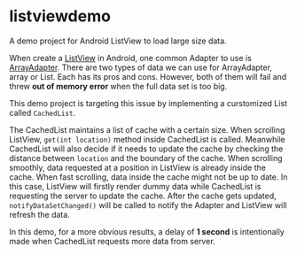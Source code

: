 # listviewdemo
A demo project for Android ListView to load large size data.

When create a <a href="https://developer.android.com/reference/android/widget/ListView.html">ListView</a> in Android, one common Adapter to use is <a href="https://developer.android.com/reference/android/widget/ArrayAdapter.html">ArrayAdapter</a>. There are two types of data we can use for ArrayAdapter, array or List. Each has its pros and cons. However, both of them will fail and threw <b>out of memory error</b> when the full data set is too big. 

This demo project is targeting this issue by implementing a curstomized List called <code>CachedList</code>.

The CachedList maintains a list of cache with a certain size. When scrolling ListView, <code>get(int location)</code> method inside CachedList is called. Meanwhile CachedList will also decide if it needs to update the cache by checking the distance between <code>location</code> and the boundary of the cache. When scrolling smoothly, data requested at a position in ListView is already inside the cache. When fast scrolling, data inside the cache might not be up to date. In this case, ListView will firstly render dummy data while CachedList is requesting the server to update the cache. After the cache gets updated, <code>notifyDataSetChanged()</code> will be called to notify the Adapter and ListView will refresh the data.

In this demo, for a more obvious results, a delay of <b>1 second</b> is intentionally made when CachedList requests more data from server.
